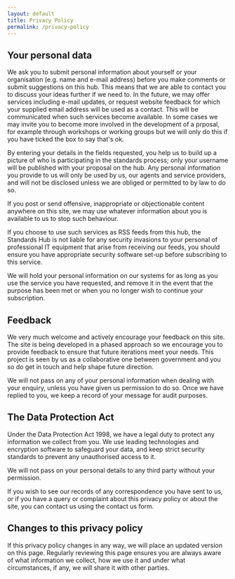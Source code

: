 ```yaml
---
layout: default
title: Privacy Policy
permalink: /privacy-policy
---
```


## Your personal data

We ask you to submit personal information about yourself or your organisation (e.g. name and e-mail address) before you make comments or submit suggestions on this hub. This means that we are able to contact you to discuss your ideas further if we need to. In the future, we may offer services including e-mail updates, or request website feedback for which your supplied email address will be used as a contact. This will be communicated when such services become available. In some cases we may invite you to become more involved in the development of a prposal, for example through workshops or working groups but we will only do this if you have ticked the box to say that's ok.

By entering your details in the fields requested, you help us to build up a picture of who is participating in the standards process; only your username will be published with your proposal on the hub. Any personal information you provide to us will only be used by us, our agents and service providers, and will not be disclosed unless we are obliged or permitted to by law to do so.

If you post or send offensive, inappropriate or objectionable content anywhere on this site, we may use whatever information about you is available to us to stop such behaviour.

If you choose to use such services as RSS feeds from this hub, the Standards Hub is not liable for any security invasions to your personal of professional IT equipment that arise from receiving our feeds, you should ensure you have appropriate security software set-up before subscribing to this service.

We will hold your personal information on our systems for as long as you use the service you have requested, and remove it in the event that the purpose has been met or when you no longer wish to continue your subscription.

## Feedback

We very much welcome and actively encourage your feedback on this site. The site is being developed in a phased approach so we encourage you to provide feedback to ensure that future iterations meet your needs. This project is seen by us as a collaborative one between government and you so do get in touch and help shape future direction.

We will not pass on any of your personal information when dealing with your enquiry, unless you have given us permission to do so. Once we have replied to you, we keep a record of your message for audit purposes.

## The Data Protection Act

Under the Data Protection Act 1998, we have a legal duty to protect any information we collect from you. We use leading technologies and encryption software to safeguard your data, and keep strict security standards to prevent any unauthorised access to it.

We will not pass on your personal details to any third party without your permission.

If you wish to see our records of any correspondence you have sent to us, or if you have a query or complaint about this privacy policy or about the site, you can contact us using the contact us form.

## Changes to this privacy policy

If this privacy policy changes in any way, we will place an updated version on this page. Regularly reviewing this page ensures you are always aware of what information we collect, how we use it and under what circumstances, if any, we will share it with other parties.
